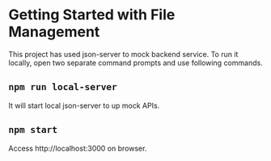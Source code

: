# Getting Started with File Management
This project has used json-server to mock backend service.
To run it locally, open two separate command prompts and use following commands.

## `npm run local-server`
It will start local json-server to up mock APIs.

## `npm start`
Access http://localhost:3000 on browser.
